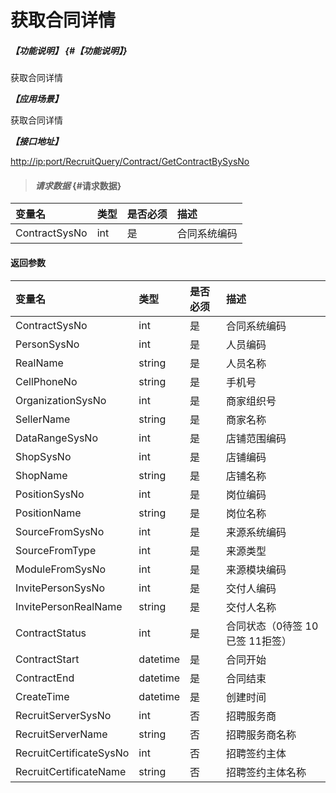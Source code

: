# 获取合同详情

##### _【功能说明】_ {#【功能说明】}

获取合同详情

_**【应用场景】**_

获取合同详情

_**【接口地址】**_

[http://ip:port/RecruitQuery/Contract/GetContractBySysNo](http://ip:port/RecruitQuery/Contract/GetContractBySysNo)

> #### _请求数据_ {#请求数据}

| 变量名 | 类型 | 是否必须 | 描述 |
| :--- | :--- | :--- | :--- |
| ContractSysNo | int | 是 | 合同系统编码 | 

#### 返回参数

| 变量名 | 类型 | 是否必须 | 描述 |
| :--- | :--- | :--- | :--- |
| ContractSysNo | int | 是 | 合同系统编码 |
| PersonSysNo | int | 是 | 人员编码 |
| RealName | string | 是 | 人员名称 |
| CellPhoneNo | string | 是 | 手机号 |
| OrganizationSysNo | int | 是 | 商家组织号 |
| SellerName | string | 是 | 商家名称 |
| DataRangeSysNo | int | 是 | 店铺范围编码 |
| ShopSysNo | int | 是 | 店铺编码 |
| ShopName | string | 是 | 店铺名称 |
| PositionSysNo | int | 是 | 岗位编码 |
| PositionName | string | 是 | 岗位名称 |
| SourceFromSysNo | int | 是 | 来源系统编码 |
| SourceFromType | int | 是 | 来源类型 |
| ModuleFromSysNo | int | 是 | 来源模块编码 |
| InvitePersonSysNo | int | 是 | 交付人编码 |
| InvitePersonRealName | string | 是 | 交付人名称 |
| ContractStatus | int | 是 | 合同状态（0待签 10已签 11拒签） |
| ContractStart | datetime | 是 | 合同开始 |
| ContractEnd | datetime | 是 | 合同结束 |
| CreateTime | datetime | 是 | 创建时间 |
|RecruitServerSysNo| int | 否 |招聘服务商|
|RecruitServerName| string | 否 |招聘服务商名称|
|RecruitCertificateSysNo| int | 否 |招聘签约主体|
|RecruitCertificateName| string| 否 |招聘签约主体名称|

